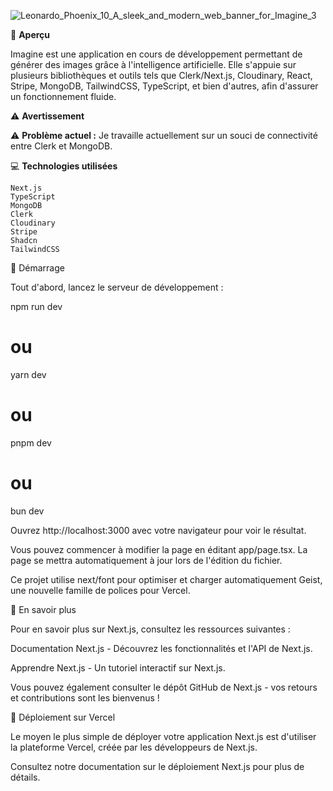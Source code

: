 
![Leonardo_Phoenix_10_A_sleek_and_modern_web_banner_for_Imagine_3](https://github.com/user-attachments/assets/05a0e3d3-2b6b-49ba-8a87-fd36f58a0747)


📌 **Aperçu**

Imagine est une application en cours de développement permettant de générer des images grâce à l'intelligence artificielle. Elle s'appuie sur plusieurs bibliothèques et outils tels que Clerk/Next.js, Cloudinary, React, Stripe, MongoDB, TailwindCSS, TypeScript, et bien d'autres, afin d'assurer un fonctionnement fluide.


⚠️ **Avertissement**

⚠️ **Problème actuel :** Je travaille actuellement sur un souci de connectivité entre Clerk et MongoDB.



💻 **Technologies utilisées**

    Next.js
    TypeScript
    MongoDB
    Clerk
    Cloudinary
    Stripe
    Shadcn
    TailwindCSS



📌 Démarrage

Tout d'abord, lancez le serveur de développement :

npm run dev
# ou
yarn dev
# ou
pnpm dev
# ou
bun dev

Ouvrez http://localhost:3000 avec votre navigateur pour voir le résultat.

Vous pouvez commencer à modifier la page en éditant app/page.tsx. La page se mettra automatiquement à jour lors de l'édition du fichier.

Ce projet utilise next/font pour optimiser et charger automatiquement Geist, une nouvelle famille de polices pour Vercel.

📖 En savoir plus

Pour en savoir plus sur Next.js, consultez les ressources suivantes :

Documentation Next.js - Découvrez les fonctionnalités et l'API de Next.js.

Apprendre Next.js - Un tutoriel interactif sur Next.js.

Vous pouvez également consulter le dépôt GitHub de Next.js - vos retours et contributions sont les bienvenus !

🚀 Déploiement sur Vercel

Le moyen le plus simple de déployer votre application Next.js est d'utiliser la plateforme Vercel, créée par les développeurs de Next.js.

Consultez notre documentation sur le déploiement Next.js pour plus de détails.

